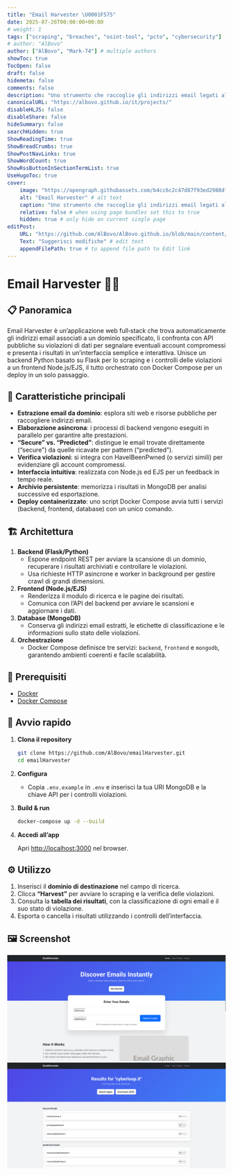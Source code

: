 ```yaml
---
title: "Email Harvester \U0001F575"
date: 2025-07-26T00:00:00+00:00
# weight: 1
tags: ["scraping", "breaches", "osint-tool", "pcto", "cybersecurity"]
# author: "AlBovo"
author: ["AlBovo", "Mark-74"] # multiple authors
showToc: true
TocOpen: false
draft: false
hidemeta: false
comments: false
description: "Uno strumento che raccoglie gli indirizzi email legati al dominio di un’azienda e verifica se l’organizzazione ha subito violazioni di dati in passato."
canonicalURL: "https://albovo.github.io/it/projects/"
disableHLJS: false
disableShare: false
hideSummary: false
searchHidden: true
ShowReadingTime: true
ShowBreadCrumbs: true
ShowPostNavLinks: true
ShowWordCount: true
ShowRssButtonInSectionTermList: true
UseHugoToc: true
cover:
    image: "https://opengraph.githubassets.com/b4cc6c2c47d87f93ed2988df0d8eaac6470e433ded4c93b8d6dd0901de672e66/AlBovo/emailHarvester" # image path/url
    alt: "Email Harvester" # alt text
    caption: "Uno strumento che raccoglie gli indirizzi email legati al dominio di un’azienda e verifica se l’organizzazione ha subito violazioni di dati in passato." # display caption under cover
    relative: false # when using page bundles set this to true
    hidden: true # only hide on current single page
editPost:
    URL: "https://github.com/AlBovo/AlBovo.github.io/blob/main/content/it"
    Text: "Suggerisci modifiche" # edit text
    appendFilePath: true # to append file path to Edit link
---
```

# Email Harvester 🕵️‍♂️

## 📋 Panoramica
Email Harvester è un’applicazione web full‑stack che trova automaticamente gli indirizzi email associati a un dominio specificato, li confronta con API pubbliche su violazioni di dati per segnalare eventuali account compromessi e presenta i risultati in un’interfaccia semplice e interattiva. Unisce un backend Python basato su Flask per lo scraping e i controlli delle violazioni a un frontend Node.js/EJS, il tutto orchestrato con Docker Compose per un deploy in un solo passaggio.

## 🎯 Caratteristiche principali
- **Estrazione email da dominio**: esplora siti web e risorse pubbliche per raccogliere indirizzi email.  
- **Elaborazione asincrona**: i processi di backend vengono eseguiti in parallelo per garantire alte prestazioni.  
- **“Secure” vs. “Predicted”**: distingue le email trovate direttamente (“secure”) da quelle ricavate per pattern (“predicted”).  
- **Verifica violazioni**: si integra con HaveIBeenPwned (o servizi simili) per evidenziare gli account compromessi.  
- **Interfaccia intuitiva**: realizzata con Node.js ed EJS per un feedback in tempo reale.  
- **Archivio persistente**: memorizza i risultati in MongoDB per analisi successive ed esportazione.  
- **Deploy containerizzato**: uno script Docker Compose avvia tutti i servizi (backend, frontend, database) con un unico comando.

## 🏗️ Architettura
1. **Backend (Flask/Python)**  
    - Espone endpoint REST per avviare la scansione di un dominio, recuperare i risultati archiviati e controllare le violazioni.  
    - Usa richieste HTTP asincrone e worker in background per gestire crawl di grandi dimensioni.  
2. **Frontend (Node.js/EJS)**  
    - Renderizza il modulo di ricerca e le pagine dei risultati.  
    - Comunica con l’API del backend per avviare le scansioni e aggiornare i dati.  
3. **Database (MongoDB)**  
    - Conserva gli indirizzi email estratti, le etichette di classificazione e le informazioni sullo stato delle violazioni.  
4. **Orchestrazione**  
    - Docker Compose definisce tre servizi: `backend`, `frontend` e `mongodb`, garantendo ambienti coerenti e facile scalabilità.

## 🔧 Prerequisiti
- [Docker](https://docs.docker.com/)  
- [Docker Compose](https://docs.docker.com/compose/)

## 🚀 Avvio rapido
1. **Clona il repository**  
    ```bash
    git clone https://github.com/AlBovo/emailHarvester.git
    cd emailHarvester
    ```

2. **Configura**

    * Copia `.env.example` in `.env` e inserisci la tua URI MongoDB e la chiave API per i controlli violazioni.
3. **Build & run**

    ```bash
    docker-compose up -d --build
    ```
4. **Accedi all’app**
    
    Apri [http://localhost:3000](http://localhost:3000) nel browser.

## ⚙️ Utilizzo

1. Inserisci il **dominio di destinazione** nel campo di ricerca.
2. Clicca **“Harvest”** per avviare lo scraping e la verifica delle violazioni.
3. Consulta la **tabella dei risultati**, con la classificazione di ogni email e il suo stato di violazione.
4. Esporta o cancella i risultati utilizzando i controlli dell’interfaccia.

## 🖼️ Screenshot

![Home Page](/images/emailhomepage.png)
![Result Page](/images/emailresultpage.png)